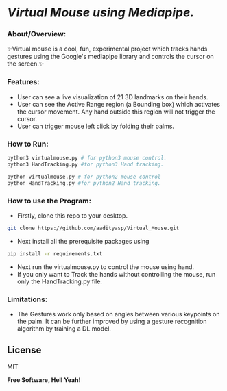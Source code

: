 # _Virtual Mouse using Mediapipe._

### About/Overview:
✨Virtual mouse is a cool, fun, experimental project which tracks hands gestures  using the Google's 
mediapipe library and controls the cursor on the screen.✨
### Features:
- User can see a live visualization of 21 3D landmarks on their hands.
- User can see the Active Range region (a Bounding box) which activates the cursor movement. Any
  hand outside this region will not trigger the cursor.
- User can trigger mouse left click by folding their palms.

### How to Run:
```sh
python3 virtualmouse.py # for python3 mouse control.
python3 HandTracking.py #for python3 Hand tracking.

python virtualmouse.py # for python2 mouse control
python HandTracking.py #for python2 Hand tracking.
```
### How to use the Program:
- Firstly, clone this repo to your desktop. 
```sh
git clone https://github.com/aadityasp/Virtual_Mouse.git
```
- Next install all the prerequisite packages using 
 ```sh
 pip install -r requirements.txt
```

- Next run the virtualmouse.py to control the mouse using hand.
- If you only want to Track the hands without controlling the mouse, run only the HandTracking.py file.

### Limitations:
- The Gestures work only based on angles between various keypoints on the palm. It
can be further improved by using a gesture recognition algorithm by training a DL model.

## License

MIT

**Free Software, Hell Yeah!**
